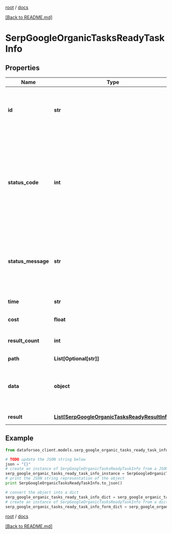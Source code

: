 [root](./../ "root") / [docs](./ "docs")

[[Back to README.md]](./../README.md "[Back to README.md]")

# SerpGoogleOrganicTasksReadyTaskInfo

## Properties

Name | Type | Description | Notes
------------ | ------------- | ------------- | -------------
**id** | **str** | task identifier unique task identifier in our system in the UUID format | [optional]
**status_code** | **int** | status code of the task generated by DataForSEO, can be within the following range: 10000-60000 you can find the full list of the response codes here | [optional]
**status_message** | **str** | informational message of the task you can find the full list of general informational messages here | [optional]
**time** | **str** | execution time, seconds | [optional]
**cost** | **float** | total tasks cost, USD | [optional]
**result_count** | **int** | number of elements in the result array | [optional]
**path** | **List[Optional[str]]** | URL path | [optional]
**data** | **object** | contains the same parameters that you specified in the POST request | [optional]
**result** | [**List[SerpGoogleOrganicTasksReadyResultInfo]**](SerpGoogleOrganicTasksReadyResultInfo.md) | array of results | [optional]

## Example

```python
from dataforseo_client.models.serp_google_organic_tasks_ready_task_info import SerpGoogleOrganicTasksReadyTaskInfo

# TODO update the JSON string below
json = "{}"
# create an instance of SerpGoogleOrganicTasksReadyTaskInfo from a JSON string
serp_google_organic_tasks_ready_task_info_instance = SerpGoogleOrganicTasksReadyTaskInfo.from_json(json)
# print the JSON string representation of the object
print SerpGoogleOrganicTasksReadyTaskInfo.to_json()

# convert the object into a dict
serp_google_organic_tasks_ready_task_info_dict = serp_google_organic_tasks_ready_task_info_instance.to_dict()
# create an instance of SerpGoogleOrganicTasksReadyTaskInfo from a dict
serp_google_organic_tasks_ready_task_info_form_dict = serp_google_organic_tasks_ready_task_info.from_dict(serp_google_organic_tasks_ready_task_info_dict)
```

  

[root](./../ "root") / [docs](./ "docs")

[[Back to README.md]](./../README.md "[Back to README.md]")
